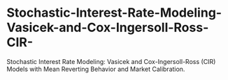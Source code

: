 # Stochastic-Interest-Rate-Modeling-Vasicek-and-Cox-Ingersoll-Ross-CIR-
Stochastic Interest Rate Modeling: Vasicek and Cox-Ingersoll-Ross (CIR) Models with Mean Reverting Behavior and Market Calibration.
